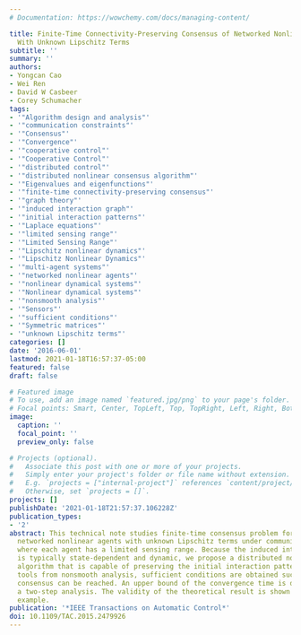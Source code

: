 ```yaml
---
# Documentation: https://wowchemy.com/docs/managing-content/

title: Finite-Time Connectivity-Preserving Consensus of Networked Nonlinear Agents
  With Unknown Lipschitz Terms
subtitle: ''
summary: ''
authors:
- Yongcan Cao
- Wei Ren
- David W Casbeer
- Corey Schumacher
tags:
- '"Algorithm design and analysis"'
- '"communication constraints"'
- '"Consensus"'
- '"Convergence"'
- '"cooperative control"'
- '"Cooperative Control"'
- '"distributed control"'
- '"distributed nonlinear consensus algorithm"'
- '"Eigenvalues and eigenfunctions"'
- '"finite-time connectivity-preserving consensus"'
- '"graph theory"'
- '"induced interaction graph"'
- '"initial interaction patterns"'
- '"Laplace equations"'
- '"limited sensing range"'
- '"Limited Sensing Range"'
- '"Lipschitz nonlinear dynamics"'
- '"Lipschitz Nonlinear Dynamics"'
- '"multi-agent systems"'
- '"networked nonlinear agents"'
- '"nonlinear dynamical systems"'
- '"Nonlinear dynamical systems"'
- '"nonsmooth analysis"'
- '"Sensors"'
- '"sufficient conditions"'
- '"Symmetric matrices"'
- '"unknown Lipschitz terms"'
categories: []
date: '2016-06-01'
lastmod: 2021-01-18T16:57:37-05:00
featured: false
draft: false

# Featured image
# To use, add an image named `featured.jpg/png` to your page's folder.
# Focal points: Smart, Center, TopLeft, Top, TopRight, Left, Right, BottomLeft, Bottom, BottomRight.
image:
  caption: ''
  focal_point: ''
  preview_only: false

# Projects (optional).
#   Associate this post with one or more of your projects.
#   Simply enter your project's folder or file name without extension.
#   E.g. `projects = ["internal-project"]` references `content/project/deep-learning/index.md`.
#   Otherwise, set `projects = []`.
projects: []
publishDate: '2021-01-18T21:57:37.106228Z'
publication_types:
- '2'
abstract: This technical note studies finite-time consensus problem for a team of
  networked nonlinear agents with unknown Lipschitz terms under communication constraints,
  where each agent has a limited sensing range. Because the induced interaction graph
  is typically state-dependent and dynamic, we propose a distributed nonlinear consensus
  algorithm that is capable of preserving the initial interaction patterns. By using
  tools from nonsmooth analysis, sufficient conditions are obtained such that finite-time
  consensus can be reached. An upper bound of the convergence time is derived via
  a two-step analysis. The validity of the theoretical result is shown by one simulation
  example.
publication: '*IEEE Transactions on Automatic Control*'
doi: 10.1109/TAC.2015.2479926
---
```

